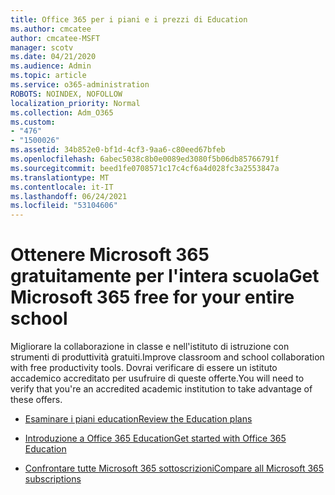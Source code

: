 ```yaml
---
title: Office 365 per i piani e i prezzi di Education
ms.author: cmcatee
author: cmcatee-MSFT
manager: scotv
ms.date: 04/21/2020
ms.audience: Admin
ms.topic: article
ms.service: o365-administration
ROBOTS: NOINDEX, NOFOLLOW
localization_priority: Normal
ms.collection: Adm_O365
ms.custom:
- "476"
- "1500026"
ms.assetid: 34b852e0-bf1d-4cf3-9aa6-c80eed67bfeb
ms.openlocfilehash: 6abec5038c8b0e0089ed3080f5b06db85766791f
ms.sourcegitcommit: beed1fe0708571c17c4cf6a4d028fc3a2553847a
ms.translationtype: MT
ms.contentlocale: it-IT
ms.lasthandoff: 06/24/2021
ms.locfileid: "53104606"
---
```

# <a name="get-microsoft-365-free-for-your-entire-school"></a><span data-ttu-id="08422-102">Ottenere Microsoft 365 gratuitamente per l'intera scuola</span><span class="sxs-lookup"><span data-stu-id="08422-102">Get Microsoft 365 free for your entire school</span></span>

<span data-ttu-id="08422-103">Migliorare la collaborazione in classe e nell'istituto di istruzione con strumenti di produttività gratuiti.</span><span class="sxs-lookup"><span data-stu-id="08422-103">Improve classroom and school collaboration with free productivity tools.</span></span> <span data-ttu-id="08422-104">Dovrai verificare di essere un istituto accademico accreditato per usufruire di queste offerte.</span><span class="sxs-lookup"><span data-stu-id="08422-104">You will need to verify that you're an accredited academic institution to take advantage of these offers.</span></span>
  
- [<span data-ttu-id="08422-105">Esaminare i piani education</span><span class="sxs-lookup"><span data-stu-id="08422-105">Review the Education plans</span></span>](https://products.office.com/academic/compare-office-365-education-plans)

- [<span data-ttu-id="08422-106">Introduzione a Office 365 Education</span><span class="sxs-lookup"><span data-stu-id="08422-106">Get started with Office 365 Education</span></span>](https://support.office.com/article/get-started-with-office-365-education-ab02abe5-a1ee-458c-b749-5b44416ccf14?wt.mc_id=o365_portal_mmaven&ui=en-US&rs=en-US&ad=US)

- [<span data-ttu-id="08422-107">Confrontare tutte Microsoft 365 sottoscrizioni</span><span class="sxs-lookup"><span data-stu-id="08422-107">Compare all Microsoft 365 subscriptions</span></span>](https://products.office.com/business/compare-more-office-365-for-business-plans)